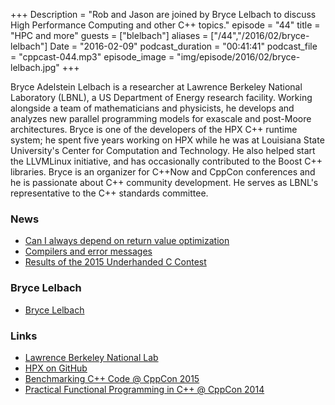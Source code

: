 +++
Description = "Rob and Jason are joined by Bryce Lelbach to discuss High Performance Computing and other C++ topics."
episode = "44"
title = "HPC and more"
guests = ["blelbach"]
aliases = ["/44","/2016/02/bryce-lelbach"]
Date = "2016-02-09"
podcast_duration = "00:41:41"
podcast_file = "cppcast-044.mp3"
episode_image = "img/episode/2016/02/bryce-lelbach.jpg"
+++

Bryce Adelstein Lelbach is a researcher at Lawrence Berkeley National Laboratory (LBNL), a US Department of Energy research facility. Working alongside a team of mathematicians and physicists, he develops and analyzes new parallel programming models for exascale and post-Moore architectures. Bryce is one of the developers of the HPX C++ runtime system; he spent five years working on HPX while he was at Louisiana State University's Center for Computation and Technology. He also helped start the LLVMLinux initiative, and has occasionally contributed to the Boost C++ libraries. Bryce is an organizer for C++Now and CppCon conferences and he is passionate about C++ community development. He serves as LBNL's representative to the C++ standards committee.

### News ###

 - [Can I always depend on return value optimization](https://www.reddit.com/r/cpp/comments/442rn0/can_i_always_depend_on_return_value_optimization/)
 - [Compilers and error messages](http://pusling.com/blog/?p=399)
 - [Results of the 2015 Underhanded C Contest](http://www.underhanded-c.org/#winner)
 
### Bryce Lelbach ###

 - [Bryce Lelbach](https://www.linkedin.com/in/brycelelbach)

### Links ###

 - [Lawrence Berkeley National Lab](http://www.lbl.gov/)
 - [HPX on GitHub](https://github.com/STEllAR-GROUP/hpx)
 - [Benchmarking C++ Code @ CppCon 2015](https://www.youtube.com/watch?v=zWxSZcpeS8Q)
 - [Practical Functional Programming in C++ @ CppCon 2014](https://www.youtube.com/watch?v=1mVBsr3JXFM)
